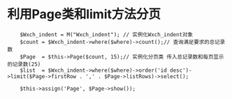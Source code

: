 # 利用Page类和limit方法分页

        $Wxch_indent = M("Wxch_indent"); // 实例化Wxch_indent对象
        $count = $Wxch_indent->where($where)->count();// 查询满足要求的总记录数
        $Page  = $this->Page($count, 15);// 实例化分页类 传入总记录数和每页显示的记录数(25)
        $list  = $Wxch_indent->where($where)->order('id desc')->limit($Page->firstRow . ',' . $Page->listRows)->select();

        $this->assign('Page', $Page->show());

